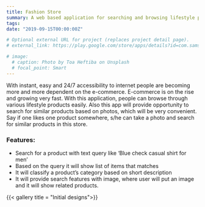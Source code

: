 ```yaml
---
title: Fashion Store
summary: A web based application for searching and browsing lifestyle products. Users can search with text and image. 
tags:
date: "2019-09-15T00:00:00Z"

# Optional external URL for project (replaces project detail page).
# external_link: https://play.google.com/store/apps/details?id=com.samsung.android.sdrawing&hl=en_US

# image:
  # caption: Photo by Toa Heftiba on Unsplash
  # focal_point: Smart
---
```


With instant, easy and 24/7 accessibility to internet people are becoming more and more dependent on the e-commerce. E-commerce is on the rise and growing very fast. With this application, people can browse through various lifestyle products easily. Also this app will provide opportunity to search for similar products based on photos, which will be very convenient. Say if one likes one product somewhere, s/he can take a photo and search for similar products in this store.

### Features:
- Search for a product with text query like ‘Blue check casual shirt for men’
- Based on the query it will show list of items that matches
- It will classify a product’s category based on short description
- It will provide search features with image, where user will put an image and it will show related products.

{{< gallery title = "Initial designs">}}
 
